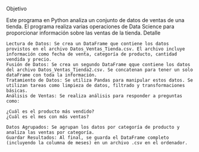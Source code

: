 Objetivo

Este programa en Python analiza un conjunto de datos de ventas de una tienda. El programa realiza varias operaciones de Data Science para proporcionar información sobre las ventas de la tienda.
Detalle

    Lectura de Datos: Se crea un DataFrame que contiene los datos provistos en el archivo Datos_Ventas_Tienda.csv. El archivo incluye información como fecha de venta, categoría de producto, cantidad vendida y precio.
    Fusión de Datos: Se crea un segundo DataFrame qque contiene los datos del archivo Datos_Ventas_Tienda2.csv. Se concatenan para tener un solo dataFrame con toda la información.
    Tratamiento de Datos: Se utiliza Pandas para manipular estos datos. Se utilizan tareas como limpieza de datos, filtrado y transformaciones básicas.
    Análisis de Ventas: Se realiza análisis para responder a preguntas como:

    ¿Cuál es el producto más vendido?
    ¿Cuál es el mes con más ventas?

    Datos Agrupados: Se agrupan los datos por categoría de producto y analiza las ventas por categoría.
    Guardar Resultados: Al final, se guarda el DataFrame completo (incluyendo la columna de meses) en un archivo .csv en el ordenador.
